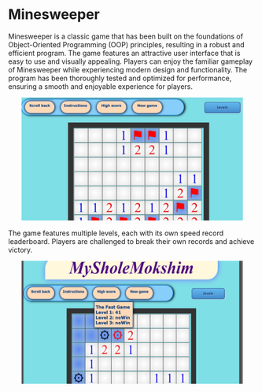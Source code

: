 # Minesweeper
Minesweeper is a classic game that has been built on the foundations of Object-Oriented Programming (OOP) principles, resulting in a robust and efficient program.
The game features an attractive user interface that is easy to use and visually appealing. Players can enjoy the familiar gameplay of Minesweeper while experiencing modern design and functionality. The program has been thoroughly tested and optimized for performance, ensuring a smooth and enjoyable experience for players.
 
<p align="center">
    <img width="450px" height="250px"src="Minesweeper/images/user1.jpeg" alt="Material Bread logo">
</p>

 The game features multiple levels, each with its own speed record leaderboard. 
 Players are challenged to break their own records and achieve victory.
 <p align="center">
    <img width="450px" height="250px"src="Minesweeper/images/user2.jpeg" alt="Material Bread logo">
</p>
 

